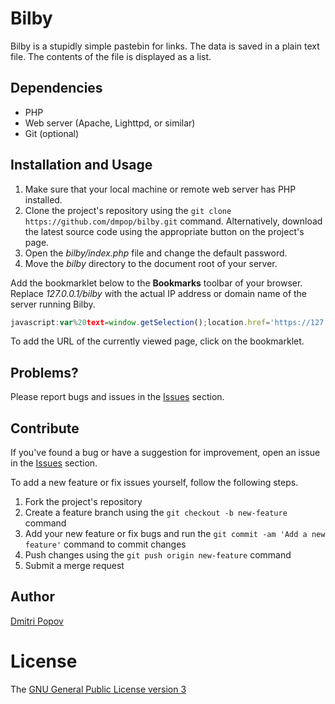 # Bilby

Bilby is a stupidly simple pastebin for links. The data is saved in a plain text file. The contents of the file is displayed as a list.

## Dependencies

- PHP
- Web server (Apache, Lighttpd, or similar)
- Git (optional)

## Installation and Usage

1. Make sure that your local machine or remote web server has PHP installed.
2. Clone the project's repository using the `git clone https://github.com/dmpop/bilby.git` command. Alternatively, download the latest source code using the appropriate button on the project's page.
3. Open the _bilby/index.php_ file and change the default password.
4. Move the _bilby_ directory to the document root of your server.

Add the bookmarklet below to the **Bookmarks** toolbar of your browser. Replace _127.0.0.1/bilby_ with the actual IP address or domain name of the server running Bilby.

```javascript
javascript:var%20text=window.getSelection();location.href='https://127.0.0.1/bilby/index.php?url='+encodeURIComponent(location.href)
```

To add the URL of the currently viewed page, click on the bookmarklet.

## Problems?

Please report bugs and issues in the [Issues](https://github.com/dmpop/bilby/issues) section.

## Contribute

If you've found a bug or have a suggestion for improvement, open an issue in the [Issues](https://github.com/dmpop/bilby/issues) section.

To add a new feature or fix issues yourself, follow the following steps.

1. Fork the project's repository
2. Create a feature branch using the `git checkout -b new-feature` command
3. Add your new feature or fix bugs and run the `git commit -am 'Add a new feature'` command to commit changes
4. Push changes using the `git push origin new-feature` command
5. Submit a merge request

## Author

[Dmitri Popov](https://www.tokyomade.photography/)

# License

The [GNU General Public License version 3](http://www.gnu.org/licenses/gpl-3.0.en.html)

